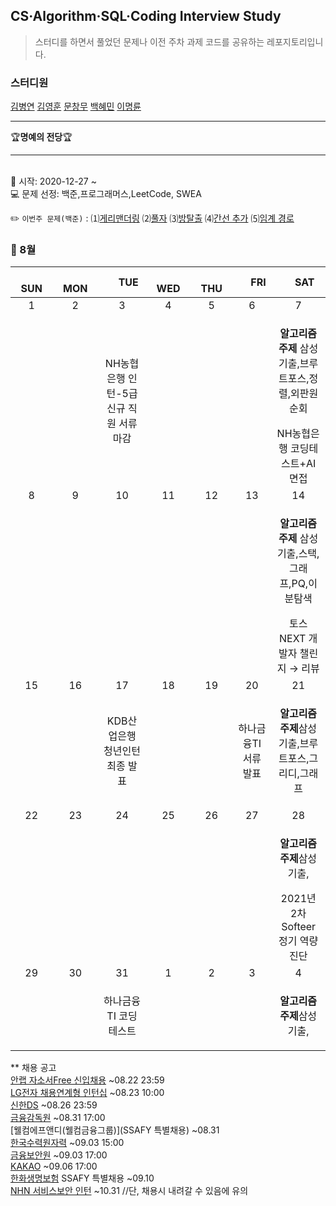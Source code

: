 ## CS·Algorithm·SQL·Coding Interview Study
<blockquote>스터디를 하면서 풀었던 문제나 이전 주차 과제 코드를 공유하는 레포지토리입니다.</blockquote>

### 스터디원

[김병연](https://github.com/whyWhale) [김영훈](https://github.com/kim0hoon) [문창무](https://github.com/ChangmooMoon) [백혜민](https://github.com/HyeminBaek) [이명륜](https://github.com/auddl0756)

<hr>
🏆<b>명예의 전당</b>🏆

<hr>

<br> 📌 시작: 2020-12-27 ~
<br> 💻 문제 선정: 백준,프로그래머스,LeetCode, SWEA

✏️ `이번주 문제(백준)` : ⑴[게리맨더링](https://www.acmicpc.net/problem/17471)  ⑵[풀자](https://www.acmicpc.net/problem/1332)  ⑶[방탈출](https://www.acmicpc.net/problem/15729)  ⑷[간선 추가](https://www.acmicpc.net/problem/1178)  ⑸[임계 경로](https://www.acmicpc.net/problem/1948)

<h3> 📅 8월 </h3>


|　  SUN　  |　  MON　  |　  TUE　  |　  WED　  |　  THU　  |　  FRI　  |　  SAT　  |
|:---:|:---:|:---:|:---:|:---:|:---:|:---:|
|   1    |   2    |   3  |  4  |  5  |  6  |  7  |
|     |     |NH농협은행 인턴-5급 신규 직원 서류 마감| |  | |<p><b>알고리즘 주제</b> 삼성기출,브루트포스,정렬,외판원순회</p>NH농협은행 코딩테스트+AI 면접|
|   8   |      9      |      10      |     11     |    12     |     13     |   14   |
|||||||<p><b>알고리즘 주제</b> 삼성기출,스택,그래프,PQ,이분탐색</p>토스 NEXT 개발자 챌린지 → 리뷰|
| 15 |      16       |      17       |      18      |     19     |     20     |21|
|    ||KDB산업은행 청년인턴 최종 발표|||하나금융TI 서류 발표|<p><b>알고리즘 주제</b>삼성기출,브루트포스,그리디,그래프</p>|
| 22 |      23        |      24       | 25   |  26  |  27  |  28  |
|||||||<p><b>알고리즘 주제</b>삼성기출,</p>2021년 2차 Softeer 정기 역량 진단|
| 29 |30|31|1|2|3|4|
|||하나금융TI 코딩테스트||||<p><b>알고리즘 주제</b>삼성기출,</p>|


** 채용 공고
<br>[안랩 자소서Free 신입채용](https://ahnlab.recruiter.co.kr/app/jobnotice/view?systemKindCode=MRS2&jobnoticeSn=67017) ~08.22 23:59
<br>[LG전자 채용연계형 인턴십](https://apply.lg.com/app/job/RetrieveJobNoticesDetail.rpi) ~08.23 10:00
<br>[신한DS](https://shinhands.recruiter.co.kr/app/jobnotice/view?systemKindCode=MRS2&jobnoticeSn=67100) ~08.26 23:59
<br>[금융감독원](https://www.saramin.co.kr/zf_user/jobs/relay/view?isMypage=no&rec_idx=40962726&recommend_ids=eJxNjLsNxFAMw6a53n%2FJdQbJ%2FlvcQwLErgyCpkLgQMtN1R%2BukHPF7SAf7Aqv%2FJAMw9gTesXYSO5ndYIzpRnEWAhltZmwZVO7uabOcA1a9Nv%2BAawBKbo%3D&view_type=search&searchword=%EA%B8%88%EC%9C%B5%EA%B0%90%EB%8F%85%EC%9B%90&searchType=search&gz=1&t_ref_content=generic&t_ref=search&paid_fl=n#seq=0) ~08.31 17:00
<br>[웰컴에프앤디(웰컴금융그룹)](SSAFY 특별채용) ~08.31
<br>[한국수력원자력](https://www.khnp.co.kr/RECU_NEW/RECU_NEW?cmdn=NEW_BQ11) ~09.03 15:00
<br>[금융보안원](https://fsec.saramin.co.kr/service/fsec/2108/applicant/apply/recruit_default.asp) ~09.03 17:00
<br>[KAKAO](https://programmers.co.kr/competitions/1571) ~09.06 17:00 
<br>[한화생명보험](https://www.hanwhalife.com) SSAFY 특별채용 ~09.10
<br>[NHN 서비스보안 인턴](https://linkareer.com/activity/66687?utm_source=cafe_specup&utm_medium=weeklist_intern&utm_campaign=weekly_list) ~10.31 //단, 채용시 내려갈 수 있음에 유의
